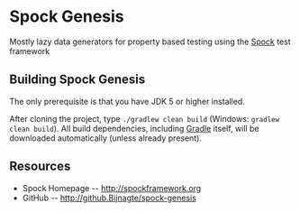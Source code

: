 Spock Genesis
===============
Mostly lazy data generators for property based testing using the [Spock](http://spockframework.org) test framework

Building Spock Genesis
--------------
The only prerequisite is that you have JDK 5 or higher installed.

After cloning the project, type `./gradlew clean build` (Windows: `gradlew clean build`). All build dependencies,
including [Gradle](http://www.gradle.org) itself, will be downloaded automatically (unless already present).

Resources
---------
* Spock Homepage -- http://spockframework.org
* GitHub -- http://github.Bijnagte/spock-genesis